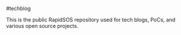 #techblog

This is the public RapidSOS repository used for tech blogs, PoCs, and various open source projects.
